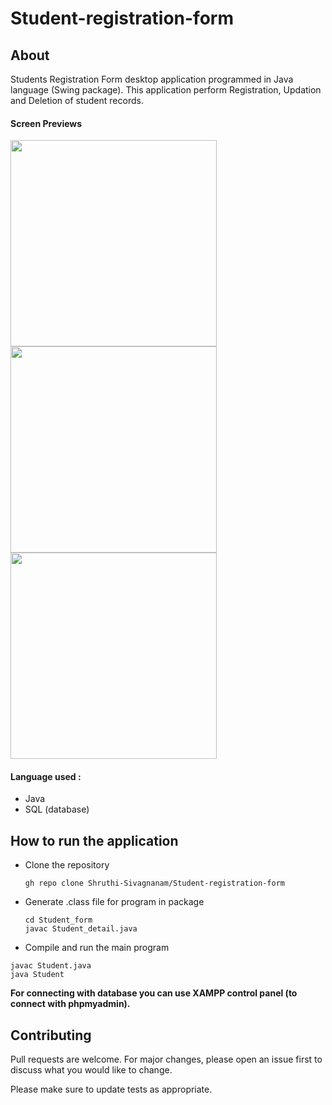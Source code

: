 # Student-registration-form
## About

Students Registration Form desktop application programmed in Java language (Swing package). This application perform Registration, Updation and Deletion of student records.

#### Screen Previews

<p align="left">

<img src="https://user-images.githubusercontent.com/82823305/168408144-62e32c9b-ad37-4cd8-acd9-0092e58427c3.png" heigth=250px width=330px>

<img src="https://user-images.githubusercontent.com/82823305/168408152-01c2d73b-e04a-44bd-bd89-f8dae8008f1c.png" heigth=250px width=330px>

<img src="https://user-images.githubusercontent.com/82823305/168408155-75a26b69-660a-4b3f-aa4e-f48bfa801b8b.png" heigth=250px width=330px>
  
  </p>

#### Language used : 
 - Java
 - SQL (database)

## How to run the application

- Clone the repository
  ```
  gh repo clone Shruthi-Sivagnanam/Student-registration-form
  ```
- Generate .class file for program in package
  ```
  cd Student_form
  javac Student_detail.java
  ```
 - Compile and run the main program
  ```
  javac Student.java
  java Student
  ```
  
  **For connecting with database you can use XAMPP control panel (to connect with phpmyadmin).**
  
  ## Contributing
  
  Pull requests are welcome. For major changes, please open an issue first to discuss what you would like to change.

  Please make sure to update tests as appropriate.
 
